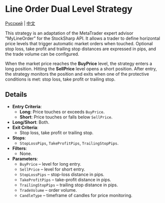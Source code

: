 # Line Order Dual Level Strategy
[Русский](README_ru.md) | [中文](README_cn.md)

This strategy is an adaptation of the MetaTrader expert advisor "MyLineOrder" for the StockSharp API. It allows a trader to define horizontal price levels that trigger automatic market orders when touched. Optional stop loss, take profit and trailing stop distances are expressed in pips, and the trade volume can be configured.

When the market price reaches the **BuyPrice** level, the strategy enters a long position. Hitting the **SellPrice** level opens a short position. After entry, the strategy monitors the position and exits when one of the protective conditions is met: stop loss, take profit or trailing stop.

## Details

- **Entry Criteria**:
  - **Long**: Price touches or exceeds `BuyPrice`.
  - **Short**: Price touches or falls below `SellPrice`.
- **Long/Short**: Both.
- **Exit Criteria**:
  - Stop loss, take profit or trailing stop.
- **Stops**:
  - `StopLossPips`, `TakeProfitPips`, `TrailingStopPips`.
- **Filters**:
  - None.
- **Parameters**:
  - `BuyPrice` – level for long entry.
  - `SellPrice` – level for short entry.
  - `StopLossPips` – stop-loss distance in pips.
  - `TakeProfitPips` – take-profit distance in pips.
  - `TrailingStopPips` – trailing stop distance in pips.
  - `TradeVolume` – order volume.
  - `CandleType` – timeframe of candles for price monitoring.
